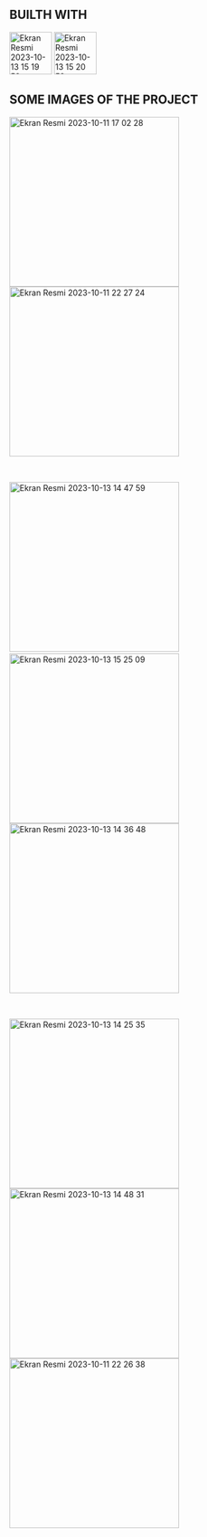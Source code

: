 <h2>BUILTH WITH</h2>
<p3>
  <img width="75" alt="Ekran Resmi 2023-10-13 15 19 52" src="https://github.com/kodlamalab/asd/assets/147631328/0fb0212a-d66b-4793-b6ee-221babba03f6">
<img width="75" alt="Ekran Resmi 2023-10-13 15 20 52" src="https://github.com/kodlamalab/asd/assets/147631328/a0b38970-fa0e-4faf-a447-42ed92f8c4aa">


  



</p3>

<h2>SOME IMAGES OF THE PROJECT</h2>

<img width="300" alt="Ekran Resmi 2023-10-11 17 02 28" src="https://github.com/kodlamalab/asd/assets/147631328/2ebe2061-dd6a-4d09-839d-3f655bb045fb"> 


<img width="300" alt="Ekran Resmi 2023-10-11 22 27 24" src="https://github.com/kodlamalab/asd/assets/147631328/4e28e905-fe66-45a4-adad-c90cd1dba18e"> 


&nbsp;



<img width="300" alt="Ekran Resmi 2023-10-13 14 47 59" src="https://github.com/kodlamalab/asd/assets/147631328/677c0f5f-092c-47bf-8316-82f9dced44c6">
&nbsp;



<img width="300" alt="Ekran Resmi 2023-10-13 15 25 09" src="https://github.com/kodlamalab/asd/assets/147631328/6a7ecfe1-3ee6-4d1d-bcbd-8ff92fea6163">



<img width="300" alt="Ekran Resmi 2023-10-13 14 36 48" src="https://github.com/kodlamalab/asd/assets/147631328/2276a024-86e6-477d-bb6a-4602100b86e1"> 






&nbsp;


<img width="300" alt="Ekran Resmi 2023-10-13 14 25 35" src="https://github.com/kodlamalab/asd/assets/147631328/5c74f1ed-5649-4b66-b951-6be61283d9ca">










<img width="300" alt="Ekran Resmi 2023-10-13 14 48 31" src="https://github.com/kodlamalab/asd/assets/147631328/e244f6f5-baec-4efd-bba2-4294e75d1087">


<img width="300" alt="Ekran Resmi 2023-10-11 22 26 38" src="https://github.com/kodlamalab/asd/assets/147631328/be7881d9-0b0d-4af5-8a82-82e3d73e0fc4"> 

  








